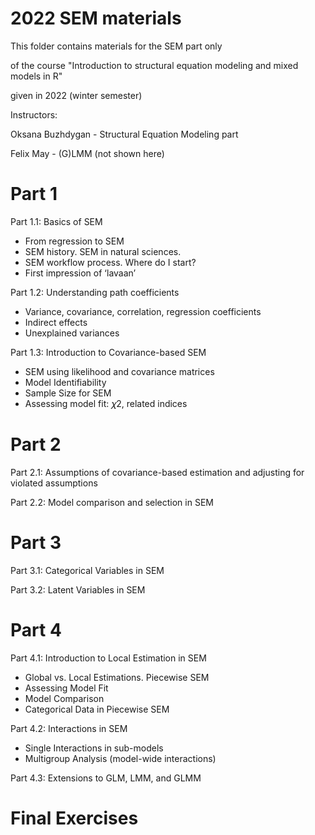 # 2022  SEM materials

This folder contains materials for the SEM part only

of the course
"Introduction to structural equation modeling and mixed models in R"

given in 2022 (winter semester)

Instructors:

Oksana Buzhdygan - Structural Equation Modeling part

Felix May - (G)LMM (not shown here)


# Part 1

Part 1.1: Basics of SEM
- From regression to SEM
- SEM history. SEM in natural sciences.
- SEM workflow process. Where do I start?
- First impression of ‘lavaan’

Part 1.2: Understanding path coefficients
- Variance, covariance, correlation, regression coefficients
- Indirect effects
- Unexplained variances

Part 1.3: Introduction to Covariance-based SEM
- SEM using likelihood and covariance matrices
- Model Identifiability
- Sample Size for SEM
- Assessing model fit: 𝜒2, related indices

# Part 2

Part 2.1: Assumptions of covariance-based estimation and adjusting for violated assumptions

Part 2.2: Model comparison and selection in SEM


# Part 3

Part 3.1: Categorical Variables in SEM

Part 3.2: Latent Variables in SEM


# Part 4

Part 4.1: Introduction to Local Estimation in SEM 
- Global vs. Local Estimations. Piecewise SEM
- Assessing Model Fit
- Model Comparison
- Categorical Data in Piecewise SEM 

Part 4.2: Interactions in SEM 
- Single Interactions in sub-models
- Multigroup Analysis (model-wide interactions)

Part 4.3: Extensions to GLM, LMM, and GLMM

# Final Exercises
